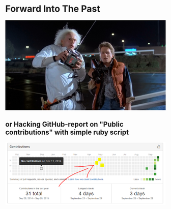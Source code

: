 # Forward Into The Past
![ProjectLogo](https://raw.githubusercontent.com/AlexKalinin/forward_into_the_past/master/logo.jpg)

## or Hacking GitHub-report on "Public contributions" with simple ruby script
![ReportImage](https://raw.githubusercontent.com/AlexKalinin/forward_into_the_past/master/report_image.png)
